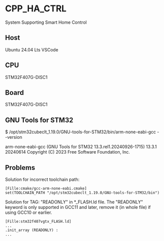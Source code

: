 # CPP_HA_CTRL

System Supporting Smart Home Control

## Host

Ubuntu 24.04 Lts
VSCode

## CPU

STM32F407G-DISC1

## Board

STM32F407G-DISC1

## GNU Tools for STM32

$ /opt/stm32cubeclt_1.19.0/GNU-tools-for-STM32/bin/arm-none-eabi-gcc --version

arm-none-eabi-gcc (GNU Tools for STM32 13.3.rel1.20240926-1715) 13.3.1 20240614
Copyright (C) 2023 Free Software Foundation, Inc.

## Problems

Solution for incorrect toolchain path:

    [Fille:cmake/gcc-arm-none-eabi.cmake]
    set(TOOLCHAIN_PATH "/opt/stm32cubeclt_1.19.0/GNU-tools-for-STM32/bin")

Solution for TAG: "READONLY" in *_FLASH.ld  file. The "READONLY" keyword is only supported in GCC11 and later,
remove it (in whole file) if using GCC10 or earlier.

    [Fille:stm32f407vgtx_FLASH.ld]
    ...
    .init_array (READONLY) :
    ...
